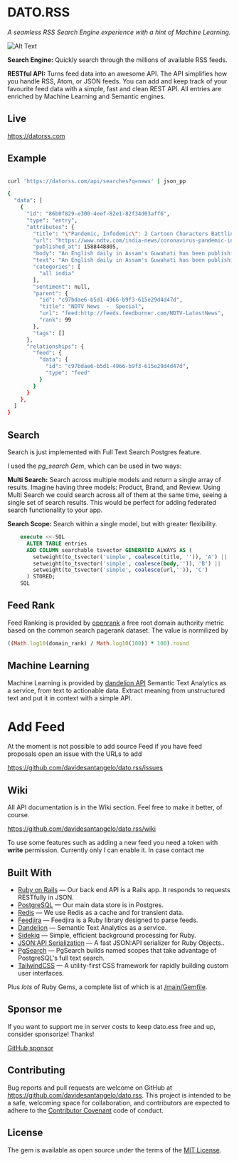 # DATO.RSS
*A seamless RSS Search Engine experience with a hint of Machine Learning.*

![Alt Text](https://dev-to-uploads.s3.amazonaws.com/i/x7e9tpkq0hc3ql70zzp5.png)

**Search Engine:** Quickly search through the millions of available RSS feeds.

**RESTful API:** Turns feed data into an awesome API. The API simplifies how you handle RSS, Atom, or JSON feeds. You can add and keep track of your favourite feed data with a simple, fast and clean REST API. All entries are enriched by Machine Learning and Semantic engines.

## Live

https://datorss.com

## Example

``` bash

curl 'https://datorss.com/api/searches?q=news' | json_pp

{
  "data": [
    {
      "id": "86b0f829-e300-4eef-82e1-82f34d03aff6",
      "type": "entry",
      "attributes": {
        "title": "\"Pandemic, Infodemic\": 2 Cartoon Characters Battling Fake News In Assam",
        "url": "https://www.ndtv.com/india-news/coronavirus-pandemic-infodemic-2-cartoon-characters-battling-fake-news-in-assam-2222333",
        "published_at": 1588448805,
        "body": "An English daily in Assam's Guwahati has been publishing a cartoon strip to tackle the fake news related to the coronavirus pandemic. The two central characters- \"Pandemic and Infodemic\"- are being...<img src=\"http://feeds.feedburner.com/~r/NDTV-LatestNews/~4/lEmH201Q8jI\" height=\"1\" width=\"1\" alt=\"\"/>",
        "text": "An English daily in Assam's Guwahati has been publishing a cartoon strip to tackle the fake news related to the coronavirus pandemic. The two central characters- \"Pandemic and Infodemic\"- are being...",
        "categories": [
          "all india"
        ],
        "sentiment": null,
        "parent": {
          "id": "c97bdae6-b5d1-4966-b9f3-615e29d4d47d",
          "title": "NDTV News  -  Special",
          "url": "feed:http://feeds.feedburner.com/NDTV-LatestNews",
          "rank": 99
        },
        "tags": []
      },
      "relationships": {
        "feed": {
          "data": {
            "id": "c97bdae6-b5d1-4966-b9f3-615e29d4d47d",
            "type": "feed"
          }
        }
      }
    },
  ]
}

```
## Search

Search is just implemented with Full Text Search Postgres feature.

I used the *pg_search Gem*, which can be used in two ways:

**Multi Search:** Search across multiple models and return a single array of results. Imagine having three models: Product, Brand, and Review. Using Multi Search we could search across all of them at the same time, seeing a single set of search results. This would be perfect for adding federated search functionality to your app.

**Search Scope:** Search within a single model, but with greater flexibility.

```sql
    execute <<-SQL
      ALTER TABLE entries
      ADD COLUMN searchable tsvector GENERATED ALWAYS AS (
        setweight(to_tsvector('simple', coalesce(title, '')), 'A') ||
        setweight(to_tsvector('simple', coalesce(body,'')), 'B') ||
        setweight(to_tsvector('simple', coalesce(url,'')), 'C')
      ) STORED;
    SQL
```


## Feed Rank

Feed Ranking is provided by [openrank](https://openrank.io) a free root domain authority metric based on the common search pagerank dataset. The value is normilized by 

```ruby
((Math.log10(domain_rank) / Math.log10(100)) * 100).round
```

## Machine Learning

Machine Learning is provided by [dandelion API](https://dandelion.eu) Semantic Text Analytics as a service, from text to actionable data. Extract meaning from unstructured text and put it in context with a simple API.

# Add Feed

At the moment is not possible to add source Feed if you have feed proposals open an issue with the URLs to add

https://github.com/davidesantangelo/dato.rss/issues

## Wiki

All API documentation is in the Wiki section. Feel free to make it better, of course.

https://github.com/davidesantangelo/dato.rss/wiki

To use some features such as adding a new feed you need a token with **write** permission. Currently only I can enable it. In case contact me

## Built With

- [Ruby on Rails](https://github.com/rails/rails) &mdash; Our back end API is a Rails app. It responds to requests RESTfully in JSON.
- [PostgreSQL](https://www.postgresql.org/) &mdash; Our main data store is in Postgres.
- [Redis](https://redis.io/) &mdash; We use Redis as a cache and for transient data.
- [Feedjira](https://github.com/feedjira/feedjira) &mdash; Feedjira is a Ruby library designed to parse feeds.
- [Dandelion](https://dandelion.eu) &mdash; Semantic Text Analytics as a service.
- [Sidekiq](http://sidekiq.org) &mdash; Simple, efficient background processing for Ruby.
- [JSON:API Serialization](https://github.com/jsonapi-serializer/jsonapi-serializer) &mdash; A fast JSON:API serializer for Ruby Objects..
- [PgSearch](https://github.com/Casecommons/pg_search) &mdash; PgSearch builds named scopes that take advantage of PostgreSQL's full text search.
- [TailwindCSS](https://github.com/tailwindlabs/tailwindcss) &mdash; A utility-first CSS framework for rapidly building custom user interfaces.

Plus *lots* of Ruby Gems, a complete list of which is at [/main/Gemfile](https://github.com/davidesantangelo/dato.rss/blob/main/Gemfile).

## Sponsor me

If you want to support me in server costs to keep dato.ess free and up, consider sponsorize! Thanks!

<a href="https://github.com/sponsors/davidesantangelo" target="_blank">GitHub sponsor</a>


## Contributing

Bug reports and pull requests are welcome on GitHub at https://github.com/davidesantangelo/dato.rss. This project is intended to be a safe, welcoming space for collaboration, and contributors are expected to adhere to the [Contributor Covenant](http://contributor-covenant.org) code of conduct.

## License

The gem is available as open source under the terms of the [MIT License](https://opensource.org/licenses/MIT).
